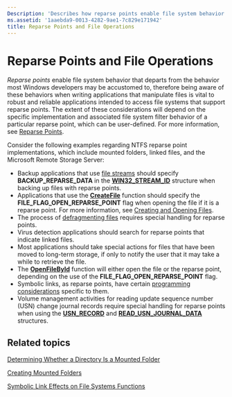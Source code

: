 ```yaml
---
Description: 'Describes how reparse points enable file system behavior that departs from behavior most Windows developers expect.'
ms.assetid: '1aaebda9-0013-4282-9ae1-7c829e171942'
title: Reparse Points and File Operations
---
```


# Reparse Points and File Operations

*Reparse points* enable file system behavior that departs from the behavior most Windows developers may be accustomed to, therefore being aware of these behaviors when writing applications that manipulate files is vital to robust and reliable applications intended to access file systems that support reparse points. The extent of these considerations will depend on the specific implementation and associated file system filter behavior of a particular reparse point, which can be user-defined. For more information, see [Reparse Points](reparse-points.md).

Consider the following examples regarding NTFS reparse point implementations, which include mounted folders, linked files, and the Microsoft Remote Storage Server:

-   Backup applications that use [file streams](file-streams.md) should specify **BACKUP\_REPARSE\_DATA** in the [**WIN32\_STREAM\_ID**](https://msdn.microsoft.com/library/windows/desktop/aa362667) structure when backing up files with reparse points.
-   Applications that use the [**CreateFile**](createfile.md) function should specify the **FILE\_FLAG\_OPEN\_REPARSE\_POINT** flag when opening the file if it is a reparse point. For more information, see [Creating and Opening Files](creating-and-opening-files.md).
-   The process of [defragmenting files](defragmenting-files.md) requires special handling for reparse points.
-   Virus detection applications should search for reparse points that indicate linked files.
-   Most applications should take special actions for files that have been moved to long-term storage, if only to notify the user that it may take a while to retrieve the file.
-   The [**OpenFileById**](openfilebyid.md) function will either open the file or the reparse point, depending on the use of the **FILE\_FLAG\_OPEN\_REPARSE\_POINT** flag.
-   Symbolic links, as reparse points, have certain [programming considerations](symbolic-link-programming-considerations.md) specific to them.
-   Volume management activities for reading update sequence number (USN) change journal records require special handling for reparse points when using the [**USN\_RECORD**](usn-record-str.md) and [**READ\_USN\_JOURNAL\_DATA**](read-usn-journal-data-str.md) structures.

## Related topics

<dl> <dt>

[Determining Whether a Directory Is a Mounted Folder](determining-whether-a-directory-is-a-volume-mount-point.md)
</dt> <dt>

[Creating Mounted Folders](mounting-and-dismounting-a-volume.md)
</dt> <dt>

[Symbolic Link Effects on File Systems Functions](symbolic-link-effects-on-file-systems-functions.md)
</dt> </dl>

 

 



